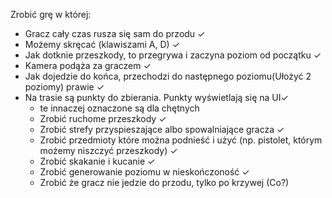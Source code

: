 Zrobić grę w której:
-	Gracz cały czas rusza się sam do przodu ✓
-	Możemy skręcać (klawiszami A, D) ✓
-	Jak dotknie przeszkody, to przegrywa i zaczyna poziom od początku ✓
-	Kamera podąża za graczem ✓
-	Jak dojedzie do końca, przechodzi do następnego  poziomu(Ułożyć 2 poziomy) prawie ✓
-	Na trasie są punkty do zbierania. Punkty wyświetlają się na UI✓
	*   te innaczej oznaczone są dla chętnych
	*   Zrobić ruchome przeszkody ✓
	*	Zrobić strefy przyspieszające albo spowalniające gracza ✓
	*   Zrobić przedmioty które można podnieść i użyć (np. pistolet, którym możemy niszczyć przeszkody) ✓
	*   Zrobić skakanie i kucanie ✓
	*	Zrobić generowanie poziomu w nieskończoność ✓
	*   Zrobić że gracz nie jedzie do przodu, tylko po krzywej (Co?)

